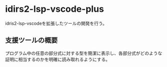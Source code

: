 # idirs2-lsp-vscode-plus

idris2-lsp-vscodeを拡張したツールの開発を行う。

## 支援ツールの概要

プログラム中の任意の部分式に対する型を簡潔に表示し、各部分式がどのような証明に相当するのかを明確に読み取れるようにする。